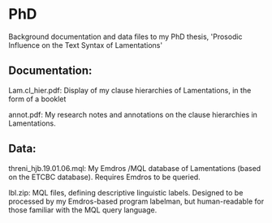 # PhD
Background documentation and data files to my PhD thesis, 'Prosodic Influence on the Text Syntax of Lamentations'

## Documentation:

Lam.cl_hier.pdf: Display of my clause hierarchies of Lamentations, in the form of a booklet

annot.pdf: My research notes and annotations on the clause hierarchies in Lamentations.

## Data:

threni_hjb.19.01.06.mql: My Emdros /MQL database of Lamentations (based on the ETCBC database). Requires Emdros to be queried.

lbl.zip: MQL files, defining descriptive linguistic labels. Designed to be processed by my Emdros-based program labelman, but human-readable for those familiar with the MQL query language.

